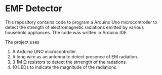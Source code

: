 # EMF Detector 

This repository contains code to program a Arduino Uno microcontroller to detect the strength of electromagnetic radiations emitted by various household appliances. The code was written in Arduino IDE.

The project uses 
1. A Arduino UNO microcontroller.
2. A long wire as an antenna to detect presence of EM radiation.
3. 3 1M Ω resistors to detect the strrength of the radations.
4. 10 LEDs to indicate the magnitude of the radiations. 
